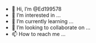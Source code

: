 - 👋 Hi, I’m @Ed199578
- 👀 I’m interested in ...
- 🌱 I’m currently learning ...
- 💞️ I’m looking to collaborate on ...
- 📫 How to reach me ...

<!---
Ed199578/Ed199578 is a ✨ special ✨ repository because its `README.md` (this file) appears on your GitHub profile.
You can click the Preview link to take a look at your changes.
--->

